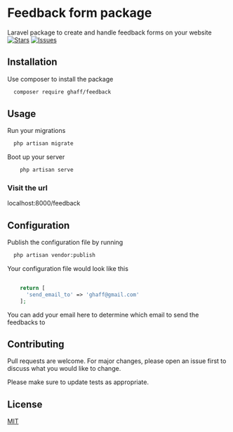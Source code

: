 # Feedback form package
Laravel package to create and handle feedback forms on your website
[![Stars](https://img.shields.io/github/stars/Ghaffaru15/feedback-form-package.svg?style=flat-square)](https://github.com/Ghaffaru15/feedback-form-package/stargazers)
[![Issues](https://img.shields.io/github/issues/Ghaffaru15/feedback-form-package.svg?style=flat-square)](https://github.com/Ghaffaru15/feedback-form-package/issues)
## Installation
Use composer to install the package

```bash
  composer require ghaff/feedback
```

## Usage
Run your migrations
```php
  php artisan migrate
```
Boot up your server
```php
    php artisan serve
```
### Visit the url
localhost:8000/feedback

## Configuration
Publish the configuration file by running

```bash
  php artisan vendor:publish
```

Your configuration file would look like this

  ```php
    
      return [
        'send_email_to' => 'ghaff@gmail.com'  
      ];
  
  ```
  You can add your email here to determine which email to send the feedbacks to 
  
## Contributing
Pull requests are welcome. For major changes, please open an issue first to discuss what you would like to change.

Please make sure to update tests as appropriate.

## License
[MIT](https://choosealicense.com/licenses/mit/)

